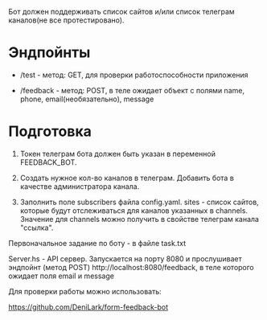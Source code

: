 Бот должен поддерживать список сайтов и/или список телеграм каналов(не все протестировано).

# Эндпойнты

- /test - метод: GET, для проверки работоспособности приложения

- /feedback - метод: POST, в теле ожидает объект с полями name, phone, email(необязательно), message


# Подготовка

1. Токен телеграм бота должен быть указан в переменной FEEDBACK_BOT.

2. Создать нужное кол-во каналов в телеграм. Добавить бота в качестве администратора канала.

3. Заполнить поле subscribers файла config.yaml. sites - список сайтов, которые будут отслеживаться для каналов указанных в channels. Значение для channels можно получить в свойстве телеграм канала "ссылка".

Первоначальное задание по боту - в файле task.txt

Server.hs - API сервер. Запускается на порту 8080 и прослушивает эндпойнт (метод POST)
http://localhost:8080/feedback, в теле которого ожидает поля email и message


Для проверки работы можно использовать:

https://github.com/DeniLark/form-feedback-bot
